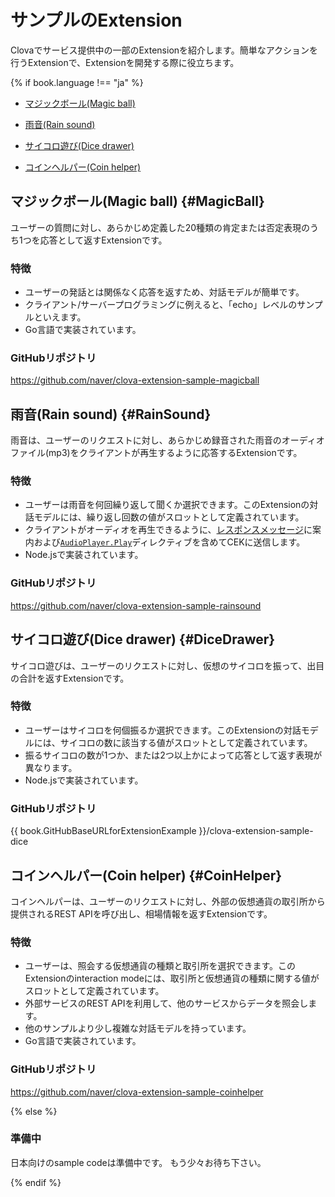 # サンプルのExtension

Clovaでサービス提供中の一部のExtensionを紹介します。簡単なアクションを行うExtensionで、Extensionを開発する際に役立ちます。

{% if book.language !== "ja" %}
* [マジックボール(Magic ball)](#MagicBall)
* [雨音(Rain sound)](#RainSound)

* [サイコロ遊び(Dice drawer)](#DiceDrawer)
* [コインヘルパー(Coin helper)](#CoinHelper)

## マジックボール(Magic ball) {#MagicBall}

ユーザーの質問に対し、あらかじめ定義した20種類の肯定または否定表現のうち1つを応答として返すExtensionです。

### 特徴
* ユーザーの発話とは関係なく応答を返すため、対話モデルが簡単です。
* クライアント/サーバープログラミングに例えると、「echo」レベルのサンプルといえます。
* Go言語で実装されています。

### GitHubリポジトリ
https://github.com/naver/clova-extension-sample-magicball

## 雨音(Rain sound) {#RainSound}

雨音は、ユーザーのリクエストに対し、あらかじめ録音された雨音のオーディオファイル(mp3)をクライアントが再生するように応答するExtensionです。

### 特徴
* ユーザーは雨音を何回繰り返して聞くか選択できます。このExtensionの対話モデルには、繰り返し回数の値がスロットとして定義されています。
* クライアントがオーディオを再生できるように、[レスポンスメッセージ](/CEK/References/CEK_API.md#CustomExtRequestType)に案内および[`AudioPlayer.Play`](/CIC/References/CICInterface/AudioPlayer.md#Play)ディレクティブを含めてCEKに送信します。
* Node.jsで実装されています。

### GitHubリポジトリ
https://github.com/naver/clova-extension-sample-rainsound

## サイコロ遊び(Dice drawer) {#DiceDrawer}

サイコロ遊びは、ユーザーのリクエストに対し、仮想のサイコロを振って、出目の合計を返すExtensionです。

### 特徴
* ユーザーはサイコロを何個振るか選択できます。このExtensionの対話モデルには、サイコロの数に該当する値がスロットとして定義されています。
* 振るサイコロの数が1つか、または2つ以上かによって応答として返す表現が異なります。
* Node.jsで実装されています。

### GitHubリポジトリ
{{ book.GitHubBaseURLforExtensionExample }}/clova-extension-sample-dice

## コインヘルパー(Coin helper) {#CoinHelper}

コインヘルパーは、ユーザーのリクエストに対し、外部の仮想通貨の取引所から提供されるREST APIを呼び出し、相場情報を返すExtensionです。

### 特徴
* ユーザーは、照会する仮想通貨の種類と取引所を選択できます。このExtensionのinteraction modeには、取引所と仮想通貨の種類に関する値がスロットとして定義されています。
* 外部サービスのREST APIを利用して、他のサービスからデータを照会します。
* 他のサンプルより少し複雑な対話モデルを持っています。
* Go言語で実装されています。

### GitHubリポジトリ

https://github.com/naver/clova-extension-sample-coinhelper

{% else %}

### 準備中
日本向けのsample codeは準備中です。
もう少々お待ち下さい。

{% endif %}
